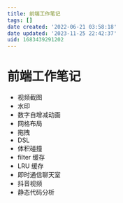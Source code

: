 ```yaml
---
title: 前端工作笔记
tags: []
date created: '2022-06-21 03:58:18'
date updated: '2023-11-25 22:42:37'
uid: 1683439291202
---
```


# 前端工作笔记

- 视频截图
- 水印
- 数字自增减动画
- 网格布局
- 拖拽
- DSL
- 体积碰撞
- filter 缓存
- LRU 缓存
- 即时通信聊天室
- 抖音视频
- 静态代码分析
